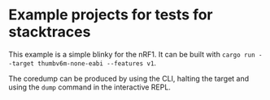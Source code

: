 # Example projects for tests for stacktraces

This example is a simple blinky for the nRF1. It can be built with `cargo run --target thumbv6m-none-eabi --features v1`.

The coredump can be produced by using the CLI, halting the target and using the `dump` command in the interactive REPL.